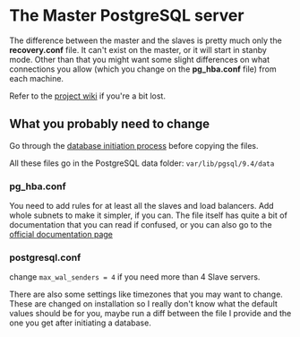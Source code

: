 # The Master PostgreSQL server

The difference between the master and the slaves is pretty much only the **recovery.conf** file. It can't exist on the master, or it will start in stanby mode. Other than that you might want some slight differences on what connections you allow (which you change on the **pg_hba.conf** file) from each machine.

Refer to the [project wiki](wiki/) if you're a bit lost.

## What you probably need to change

Go through the [database initiation process](wiki/PostgreSQL-Master-Configuration#starting-a-server-as-a-master) before copying the files.

All these files go in the PostgreSQL data folder: `var/lib/pgsql/9.4/data`

### pg_hba.conf

You need to add rules for at least all the slaves and load balancers. Add whole subnets to make it simpler, if you can.
The file itself has quite a bit of documentation that you can read if confused, or you can also go to the [official documentation page](http://www.postgresql.org/docs/9.4/static/auth-pg-hba-conf.html)

### postgresql.conf

change `max_wal_senders = 4` if you need more than 4 Slave servers.

There are also some settings like timezones that you may want to change. These are changed on installation so I really don't know what the default values should be for you, maybe run a diff between the file I provide and the one you get after initiating a database.
